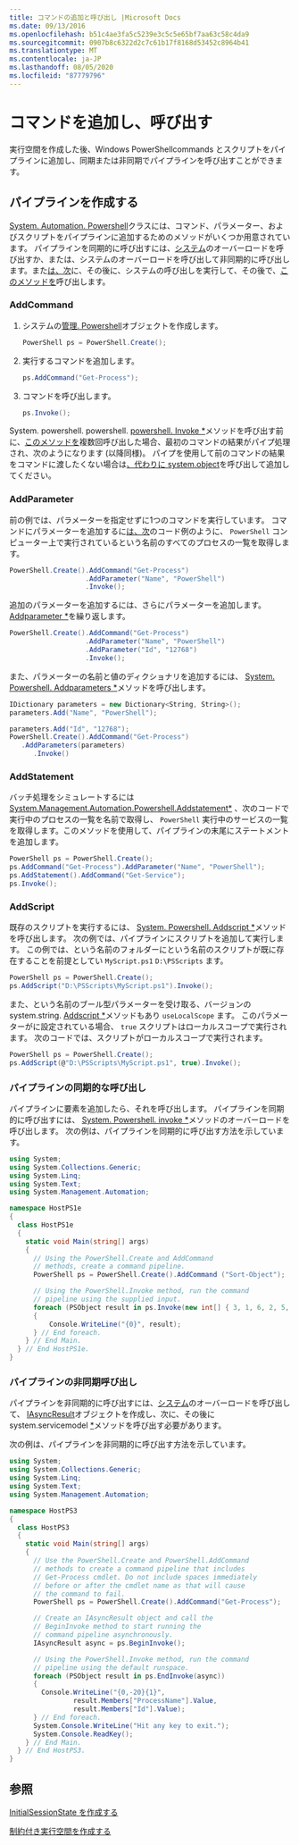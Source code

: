 ```yaml
---
title: コマンドの追加と呼び出し |Microsoft Docs
ms.date: 09/13/2016
ms.openlocfilehash: b51c4ae3fa5c5239e3c5c5e65bf7aa63c58c4da9
ms.sourcegitcommit: 0907b8c6322d2c7c61b17f8168d53452c8964b41
ms.translationtype: MT
ms.contentlocale: ja-JP
ms.lasthandoff: 08/05/2020
ms.locfileid: "87779796"
---
```

# <a name="adding-and-invoking-commands"></a>コマンドを追加し、呼び出す

実行空間を作成した後、Windows PowerShellcommands とスクリプトをパイプラインに追加し、同期または非同期でパイプラインを呼び出すことができます。

## <a name="creating-a-pipeline"></a>パイプラインを作成する

 [System. Automation. Powershell](/dotnet/api/system.management.automation.powershell)クラスには、コマンド、パラメーター、およびスクリプトをパイプラインに追加するためのメソッドがいくつか用意されています。 パイプラインを同期的に呼び出すには、[システム](/dotnet/api/System.Management.Automation.PowerShell.Invoke)のオーバーロードを呼び出すか、または、システムのオーバーロードを呼び出して非同期的に呼び出します。また[は、次](/dotnet/api/System.Management.Automation.PowerShell.BeginInvoke)に、その後に、システムの呼び出しを実行して、その後で、[このメソッドを](/dotnet/api/System.Management.Automation.PowerShell.EndInvoke)呼び出します。

### <a name="addcommand"></a>AddCommand

1. システムの[管理. Powershell](/dotnet/api/system.management.automation.powershell)オブジェクトを作成します。

   ```csharp
   PowerShell ps = PowerShell.Create();
   ```

2. 実行するコマンドを追加します。

   ```csharp
   ps.AddCommand("Get-Process");
   ```

3. コマンドを呼び出します。

   ```csharp
   ps.Invoke();
   ```

 System. powershell. powershell. [powershell. Invoke *](/dotnet/api/System.Management.Automation.PowerShell.Invoke)メソッドを呼び出す前に、[このメソッドを](/dotnet/api/System.Management.Automation.PowerShell.AddCommand)複数回呼び出した場合、最初のコマンドの結果がパイプ処理され、次のようになります (以降同様)。 パイプを使用して前のコマンドの結果をコマンドに渡したくない場合は[、代わりに system.object](/dotnet/api/System.Management.Automation.PowerShell.AddStatement)を呼び出して追加してください。

### <a name="addparameter"></a>AddParameter

 前の例では、パラメーターを指定せずに1つのコマンドを実行しています。 コマンドにパラメーターを追加するに[は、次](/dotnet/api/System.Management.Automation.PSCommand.AddParameter)のコード例のように、 `PowerShell` コンピューター上で実行されているという名前のすべてのプロセスの一覧を取得します。

```csharp
PowerShell.Create().AddCommand("Get-Process")
                   .AddParameter("Name", "PowerShell")
                   .Invoke();
```

 追加のパラメーターを追加するには、さらにパラメーターを追加します。 [Addparameter *](/dotnet/api/System.Management.Automation.PSCommand.AddParameter)を繰り返します。

```csharp
PowerShell.Create().AddCommand("Get-Process")
                   .AddParameter("Name", "PowerShell")
                   .AddParameter("Id", "12768")
                   .Invoke();
```

 また、パラメーターの名前と値のディクショナリを追加するには、 [System. Powershell. Addparameters *](/dotnet/api/System.Management.Automation.PowerShell.AddParameters)メソッドを呼び出します。

```csharp
IDictionary parameters = new Dictionary<String, String>();
parameters.Add("Name", "PowerShell");

parameters.Add("Id", "12768");
PowerShell.Create().AddCommand("Get-Process")
   .AddParameters(parameters)
      .Invoke()

```

### <a name="addstatement"></a>AddStatement

 バッチ処理をシミュレートするには[System.Management.Automation.Powershell.Addstatement*](/dotnet/api/System.Management.Automation.PowerShell.AddStatement) 、次のコードで実行中のプロセスの一覧を名前で取得し、 `PowerShell` 実行中のサービスの一覧を取得します。このメソッドを使用して、パイプラインの末尾にステートメントを追加します。

```csharp
PowerShell ps = PowerShell.Create();
ps.AddCommand("Get-Process").AddParameter("Name", "PowerShell");
ps.AddStatement().AddCommand("Get-Service");
ps.Invoke();
```

### <a name="addscript"></a>AddScript

 既存のスクリプトを実行するには、 [System. Powershell. Addscript *](/dotnet/api/System.Management.Automation.PowerShell.AddScript)メソッドを呼び出します。 次の例では、パイプラインにスクリプトを追加して実行します。 この例では、という名前のフォルダーにという名前のスクリプトが既に存在することを前提としてい `MyScript.ps1` `D:\PSScripts` ます。

```csharp
PowerShell ps = PowerShell.Create();
ps.AddScript("D:\PSScripts\MyScript.ps1").Invoke();
```

 また、という名前のブール型パラメーターを受け取る、バージョンの system.string. [Addscript *](/dotnet/api/System.Management.Automation.PowerShell.AddScript)メソッドもあり `useLocalScope` ます。 このパラメーターがに設定されている場合、 `true` スクリプトはローカルスコープで実行されます。 次のコードでは、スクリプトがローカルスコープで実行されます。

```csharp
PowerShell ps = PowerShell.Create();
ps.AddScript(@"D:\PSScripts\MyScript.ps1", true).Invoke();
```

### <a name="invoking-a-pipeline-synchronously"></a>パイプラインの同期的な呼び出し

 パイプラインに要素を追加したら、それを呼び出します。 パイプラインを同期的に呼び出すには、 [System. Powershell. invoke *](/dotnet/api/System.Management.Automation.PowerShell.Invoke)メソッドのオーバーロードを呼び出します。 次の例は、パイプラインを同期的に呼び出す方法を示しています。

```csharp
using System;
using System.Collections.Generic;
using System.Linq;
using System.Text;
using System.Management.Automation;

namespace HostPS1e
{
  class HostPS1e
  {
    static void Main(string[] args)
    {
      // Using the PowerShell.Create and AddCommand
      // methods, create a command pipeline.
      PowerShell ps = PowerShell.Create().AddCommand ("Sort-Object");

      // Using the PowerShell.Invoke method, run the command
      // pipeline using the supplied input.
      foreach (PSObject result in ps.Invoke(new int[] { 3, 1, 6, 2, 5, 4 }))
      {
          Console.WriteLine("{0}", result);
      } // End foreach.
    } // End Main.
  } // End HostPS1e.
}
```

### <a name="invoking-a-pipeline-asynchronously"></a>パイプラインの非同期呼び出し

 パイプラインを非同期的に呼び出すには、[システム](/dotnet/api/System.Management.Automation.PowerShell.BeginInvoke)のオーバーロードを呼び出して、 [IAsyncResult](https://msdn.microsoft.com/library/system.iasyncresult\(v=vs.110\).aspx)オブジェクトを作成し、次に、その後に system.servicemodel [*](/dotnet/api/System.Management.Automation.PowerShell.EndInvoke)メソッドを呼び出す必要があります。

 次の例は、パイプラインを非同期的に呼び出す方法を示しています。

```csharp
using System;
using System.Collections.Generic;
using System.Linq;
using System.Text;
using System.Management.Automation;

namespace HostPS3
{
  class HostPS3
  {
    static void Main(string[] args)
    {
      // Use the PowerShell.Create and PowerShell.AddCommand
      // methods to create a command pipeline that includes
      // Get-Process cmdlet. Do not include spaces immediately
      // before or after the cmdlet name as that will cause
      // the command to fail.
      PowerShell ps = PowerShell.Create().AddCommand("Get-Process");

      // Create an IAsyncResult object and call the
      // BeginInvoke method to start running the
      // command pipeline asynchronously.
      IAsyncResult async = ps.BeginInvoke();

      // Using the PowerShell.Invoke method, run the command
      // pipeline using the default runspace.
      foreach (PSObject result in ps.EndInvoke(async))
      {
        Console.WriteLine("{0,-20}{1}",
                result.Members["ProcessName"].Value,
                result.Members["Id"].Value);
      } // End foreach.
      System.Console.WriteLine("Hit any key to exit.");
      System.Console.ReadKey();
    } // End Main.
  } // End HostPS3.
}
```

## <a name="see-also"></a>参照

 [InitialSessionState を作成する](./creating-an-initialsessionstate.md)

 [制約付き実行空間を作成する](./creating-a-constrained-runspace.md)
